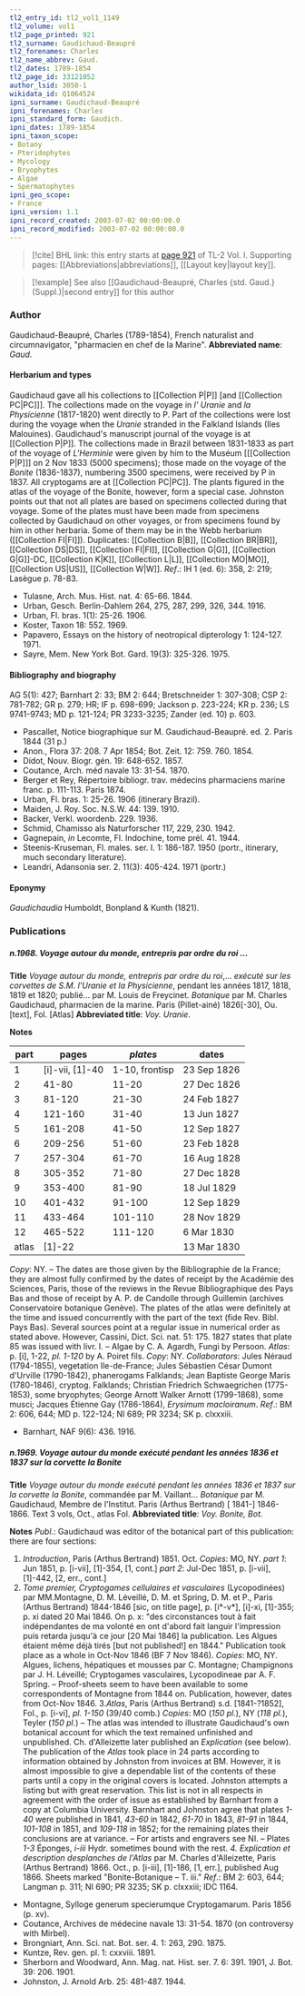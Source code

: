 ```yaml
---
tl2_entry_id: tl2_vol1_1149
tl2_volume: vol1
tl2_page_printed: 921
tl2_surname: Gaudichaud-Beaupré
tl2_forenames: Charles
tl2_name_abbrev: Gaud.
tl2_dates: 1789-1854
tl2_page_id: 33121052
author_lsid: 3050-1
wikidata_id: Q1064524
ipni_surname: Gaudichaud-Beaupré
ipni_forenames: Charles
ipni_standard_form: Gaudich.
ipni_dates: 1789-1854
ipni_taxon_scope: 
- Botany
- Pteridophytes
- Mycology
- Bryophytes
- Algae
- Spermatophytes
ipni_geo_scope: 
- France
ipni_version: 1.1
ipni_record_created: 2003-07-02 00:00:00.0
ipni_record_modified: 2003-07-02 00:00:00.0
---
```



> [!cite] BHL link: this entry starts at [page 921](https://www.biodiversitylibrary.org/page/33121052) of TL-2 Vol. I.
> Supporting pages: [[Abbreviations|abbreviations]], [[Layout key|layout key]].

> [!example] See also [[Gaudichaud-Beaupré, Charles {std. Gaud.} (Suppl.)|second entry]] for this author

### Author

Gaudichaud-Beaupré, Charles (1789-1854), French naturalist and circumnavigator, "pharmacien en chef de la Marine". 
**Abbreviated name**: *Gaud.*

#### Herbarium and types

Gaudichaud gave all his collections to [[Collection P|P]] \[and [[Collection PC|PC]]\]. The collections made on the voyage in *l’ Uranie* and *la Physicienne* (1817-1820) went directly to P. Part of the collections were lost during the voyage when the *Uranie* stranded in the Falkland Islands (Iles Malouines). Gaudichaud's manuscript journal of the voyage is at [[Collection P|P]]. The collections made in Brazil between 1831-1833 as part of the voyage of *L'Herminie* were given by him to the Muséum \[[[Collection P|P]]\] on 2 Nov 1833 (5000 specimens); those made on the voyage of the *Bonite* (1836-1837), numbering 3500 specimens, were received by P in 1837. All cryptogams are at [[Collection PC|PC]]. The plants figured in the atlas of the voyage of the Bonite, however, form a special case. Johnston points out that not all plates are based on specimens collected during that voyage. Some of the plates must have been made from specimens collected by Gaudichaud on other voyages, or from specimens found by him in other herbaria. Some of them may be in the Webb herbarium ([[Collection FI|FI]]). Duplicates: [[Collection B|B]], [[Collection BR|BR]], [[Collection DS|DS]], [[Collection FI|FI]], [[Collection G|G]], [[Collection G|G]]-DC, [[Collection K|K]], [[Collection L|L]], [[Collection MO|MO]], [[Collection US|US]], [[Collection W|W]].
*Ref*.: IH 1 (ed. 6): 358, 2: 219; Lasègue p. 78-83.
- Tulasne, Arch. Mus. Hist. nat. 4: 65-66. 1844.
- Urban, Gesch. Berlin-Dahlem 264, 275, 287, 299, 326, 344. 1916.
- Urban, Fl. bras. 1(1): 25-26. 1906.
- Koster, Taxon 18: 552. 1969.
- Papavero, Essays on the history of neotropical dipterology 1: 124-127. 1971.
- Sayre, Mem. New York Bot. Gard. 19(3): 325-326. 1975.

#### Bibliography and biography

AG 5(1): 427; Barnhart 2: 33; BM 2: 644; Bretschneider 1: 307-308; CSP 2: 781-782; GR p. 279; HR; IF p. 698-699; Jackson p. 223-224; KR p. 236; LS 9741-9743; MD p. 121-124; PR 3233-3235; Zander (ed. 10) p. 603.
- Pascallet, Notice biographique sur M. Gaudichaud-Beaupré. ed. 2. Paris 1844 (31 p.)
- Anon., Flora 37: 208. 7 Apr 1854; Bot. Zeit. 12: 759. 760. 1854.
- Didot, Nouv. Biogr. gén. 19: 648-652. 1857.
- Coutance, Arch. méd navale 13: 31-54. 1870.
- Berger et Rey, Répertoire bibliogr. trav. médecins pharmaciens marine franc. p. 111-113. Paris 1874.
- Urban, Fl. bras. 1: 25-26. 1906 (itinerary Brazil).
- Maiden, J. Roy. Soc. N.S.W. 44: 139. 1910.
- Backer, Verkl. woordenb. 229. 1936.
- Schmid, Chamisso als Naturforscher 117, 229, 230. 1942.
- Gagnepain, *in* Lecomte, Fl. Indochine, tome prél. 41. 1944.
- Steenis-Kruseman, Fl. males. ser. I. 1: 186-187. 1950 (portr., itinerary, much secondary literature).
- Leandri, Adansonia ser. 2. 11(3): 405-424. 1971 (portr.)

#### Eponymy

*Gaudichaudia* Humboldt, Bonpland & Kunth (1821).

### Publications

##### n.1968. Voyage autour du monde, entrepris par ordre du roi ...

**Title**
*Voyage autour du monde, entrepris par ordre du roi*,... *exécuté sur les corvettes de S.M. l'Uranie et la Physicienne*, pendant les années 1817, 1818, 1819 et 1820; publié... par M. Louis de Freycinet. *Botanique* par M. Charles Gaudichaud, pharmacien de la marine. Paris (Pillet-ainé) 1826\[-30\], Ou. \[text\], Fol. \[Atlas\]
**Abbreviated title**: *Voy. Uranie*.

**Notes**

|part	|pages	|*plates*	|dates	|
|---	|---	|---	|---	|
|1	|\[i\]-vii, \[1\]-40	|1-10, frontisp	|23 Sep 1826	|
|2	|41-80	|11-20	|27 Dec 1826	|
|3	|81-120	|21-30	|24 Feb 1827	|
|4	|121-160	|31-40	|13 Jun 1827	|
|5	|161-208	|41-50	|12 Sep 1827	|
|6	|209-256	|51-60	|23 Feb 1828	|
|7	|257-304	|61-70	|16 Aug 1828|
|8	|305-352	|71-80	|27 Dec 1828|
|9	|353-400	|81-90	|18 Jul 1829|
|10	|401-432	|91-100	|12 Sep 1829|
|11	|433-464	|101-110	|28 Nov 1829|
|12	|465-522	|111-120	|6 Mar 1830|
|atlas	|\[1\]-22	|	|13 Mar 1830|

*Copy*: NY. – The dates are those given by the Bibliographie de la France; they are almost fully confirmed by the dates of receipt by the Académie des Sciences, Paris, those of the reviews in the Revue Bibliographique des Pays Bas and those of receipt by A. P. de Candolle through Guillemin (archives Conservatoire botanique Genève). The plates of the atlas were definitely at the time and issued concurrently with the part of the text (fide Rev. Bibl. Pays Bas). Several sources point at a regular issue in numerical order as stated above. However, Cassini, Dict. Sci. nat. 51: 175. 1827 states that plate 85 was issued with livr. I. – Algae by C. A. Agardh, Fungi by Persoon.
*Atlas*: p. \[i\], 1-22, *pl. 1-120* by A. Poiret fils. *Copy*: NY.
*Collaborators*: Jules Néraud (1794-1855), vegetation Ile-de-France; Jules Sébastien César Dumont d'Urville (1790-1842), phanerogams Falklands;
Jean Baptiste George Maris (1780-1846), cryptog. Falklands;
Christian Friedrich Schwaegrichen (1775-1853), some bryophytes;
George Arnott Walker Arnott (1799-1868), some musci;
Jacques Étienne Gay (1786-1864), *Erysimum macloiranum*.
*Ref*.: BM 2: 606, 644; MD p. 122-124; NI 689; PR 3234; SK p. clxxxiii.
- Barnhart, NAF 9(6): 436. 1916.

##### n.1969. Voyage autour du monde exécuté pendant les années 1836 et 1837 sur la corvette la Bonite

**Title**
*Voyage autour du monde exécuté pendant les années 1836 et 1837 sur la corvette la Bonite*, commandée par M. Vaillant... *Botanique* par M. Gaudichaud, Membre de l'Institut. Paris (Arthus Bertrand) \[ 1841-\] 1846-1866. Text 3 vols, Oct., atlas Fol.
**Abbreviated title**: *Voy. Bonite, Bot.*

**Notes**
*Publ*.: Gaudichaud was editor of the botanical part of this publication: there are four sections:
1. *Introduction*, Paris (Arthus Bertrand) 1851. Oct. *Copies*: MO, NY.
*part 1*: Jun 1851, p. \[i-vii\], \[1\]-354, \[1, cont.\]
*part 2*: Jul-Dec 1851, p. \[i-vii\], \[1\]-442, \[2, err., cont.\]
2. *Tome premier, Cryptogames cellulaires et vasculaires* (Lycopodinées) par MM.Montagne, D. M. Léveillé, D. M. et Spring, D. M. et P., Paris (Arthus Bertrand) 1844-1846 \[sic, on title page\], p. \[i\*-v\*\], \[i\]-xi, \[1\]-355; p. xi dated 20 Mai 1846. On p. x: "des circonstances tout à fait indépendantes de ma volonté en ont d'abord fait languir l'impression puis retarda jusqu'à ce jour \[20 Mai 1846\] la publication. Les Algues étaient même déjà tirés \[but not published!\] en 1844." Publication took place as a whole in Oct-Nov 1846 (BF 7 Nov 1846). *Copies*: MO, NY. Algues, lichens, hépatiques et mousses par C. Montagne; Champignons par J. H. Léveillé; Cryptogames vasculaires, Lycopodineae par A. F. Spring. – Proof-sheets seem to have been available to some correspondents of Montagne from 1844 on. Publication, however, dates from Oct-Nov 1846.
3.*Atlas*, Paris (Arthus Bertrand) s.d. \[1841-?1852\], Fol., p. \[i-vi\], *pl. 1-150* (39/40 comb.)
*Copies*: MO (*150 pl.*), NY (*118 pl.*), Teyler (*150 pl.*) – The atlas was intended to illustrate Gaudichaud's own botanical account for which the text remained unfinished and unpublished. Ch. d'Alleizette later published an *Explication* (see below). The publication of the *Atlas* took place in 24 parts according to information obtained by Johnston from invoices at BM. However, it is almost impossible to give a dependable list of the contents of these parts until a copy in the original covers is located. Johnston attempts a listing but with great reservation. This list is not in all respects in agreement with the order of issue as established by Barnhart from a copy at Columbia University. Barnhart and Johnston agree that plates *1-40* were published in 1841, *43-60* in 1842, *61-70* in 1843, *81-91* in 1844, *101-108* in 1851, and *109-118* in 1852; for the remaining plates their conclusions are at variance. – For artists and engravers see NI. – Plates *1-3* Éponges, *i-iii* Hydr. sometimes bound with the rest.
*4. Explication et description desplanches de l'Atlas* par M. Charles d'Alleizette, Paris (Arthus Bertrand) 1866. Oct., p. \[i-iii\], \[1\]-186, \[1, err.\], published Aug 1866. Sheets marked "Bonite-Botanique – T. iii."
*Ref*.: BM 2: 603, 644; Langman p. 311; NI 690; PR 3235; SK p. clxxxiii; IDC 1164.
- Montagne, Sylloge generum specierumque Cryptogamarum. Paris 1856 (p. xv).
- Coutance, Archives de médecine navale 13: 31-54. 1870 (on controversy with Mirbel).
- Brongniart, Ann. Sci. nat. Bot. ser. 4. 1: 263, 290. 1875.
- Kuntze, Rev. gen. pl. 1: cxxviii. 1891.
- Sherborn and Woodward, Ann. Mag. nat. Hist. ser. 7. 6: 391. 1901, J. Bot. 39: 206. 1901.
- Johnston, J. Arnold Arb. 25: 481-487. 1944.

